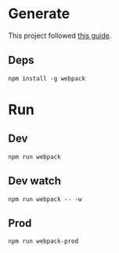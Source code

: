 # Generate
This project followed [this guide](https://www.typescriptlang.org/docs/handbook/react-&-webpack.html).

## Deps
```
npm install -g webpack
```

# Run
## Dev
```
npm run webpack
```

## Dev watch
```
npm run webpack -- -w
```

## Prod
```
npm run webpack-prod
```
